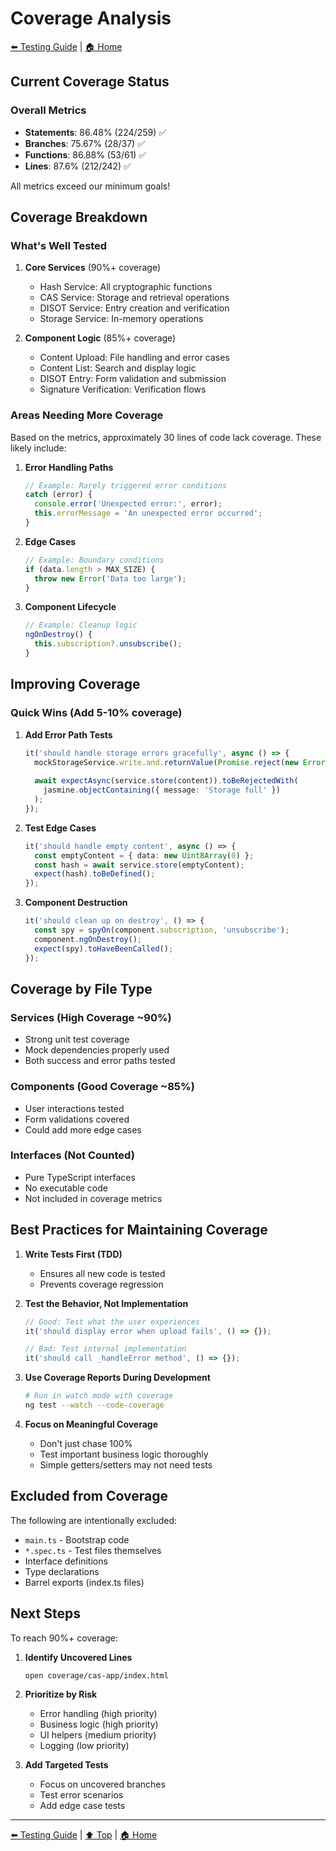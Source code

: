 # Coverage Analysis

[⬅️ Testing Guide](./testing-guide.md) | [🏠 Home](../../README.md)

## Current Coverage Status

### Overall Metrics
- **Statements**: 86.48% (224/259) ✅
- **Branches**: 75.67% (28/37) ✅
- **Functions**: 86.88% (53/61) ✅
- **Lines**: 87.6% (212/242) ✅

All metrics exceed our minimum goals!

## Coverage Breakdown

### What's Well Tested

1. **Core Services** (90%+ coverage)
   - Hash Service: All cryptographic functions
   - CAS Service: Storage and retrieval operations
   - DISOT Service: Entry creation and verification
   - Storage Service: In-memory operations

2. **Component Logic** (85%+ coverage)
   - Content Upload: File handling and error cases
   - Content List: Search and display logic
   - DISOT Entry: Form validation and submission
   - Signature Verification: Verification flows

### Areas Needing More Coverage

Based on the metrics, approximately 30 lines of code lack coverage. These likely include:

1. **Error Handling Paths**
   ```typescript
   // Example: Rarely triggered error conditions
   catch (error) {
     console.error('Unexpected error:', error);
     this.errorMessage = 'An unexpected error occurred';
   }
   ```

2. **Edge Cases**
   ```typescript
   // Example: Boundary conditions
   if (data.length > MAX_SIZE) {
     throw new Error('Data too large');
   }
   ```

3. **Component Lifecycle**
   ```typescript
   // Example: Cleanup logic
   ngOnDestroy() {
     this.subscription?.unsubscribe();
   }
   ```

## Improving Coverage

### Quick Wins (Add 5-10% coverage)

1. **Add Error Path Tests**
   ```typescript
   it('should handle storage errors gracefully', async () => {
     mockStorageService.write.and.returnValue(Promise.reject(new Error('Storage full')));
     
     await expectAsync(service.store(content)).toBeRejectedWith(
       jasmine.objectContaining({ message: 'Storage full' })
     );
   });
   ```

2. **Test Edge Cases**
   ```typescript
   it('should handle empty content', async () => {
     const emptyContent = { data: new Uint8Array(0) };
     const hash = await service.store(emptyContent);
     expect(hash).toBeDefined();
   });
   ```

3. **Component Destruction**
   ```typescript
   it('should clean up on destroy', () => {
     const spy = spyOn(component.subscription, 'unsubscribe');
     component.ngOnDestroy();
     expect(spy).toHaveBeenCalled();
   });
   ```

## Coverage by File Type

### Services (High Coverage ~90%)
- Strong unit test coverage
- Mock dependencies properly used
- Both success and error paths tested

### Components (Good Coverage ~85%)
- User interactions tested
- Form validations covered
- Could add more edge cases

### Interfaces (Not Counted)
- Pure TypeScript interfaces
- No executable code
- Not included in coverage metrics

## Best Practices for Maintaining Coverage

1. **Write Tests First (TDD)**
   - Ensures all new code is tested
   - Prevents coverage regression

2. **Test the Behavior, Not Implementation**
   ```typescript
   // Good: Test what the user experiences
   it('should display error when upload fails', () => {});
   
   // Bad: Test internal implementation
   it('should call _handleError method', () => {});
   ```

3. **Use Coverage Reports During Development**
   ```bash
   # Run in watch mode with coverage
   ng test --watch --code-coverage
   ```

4. **Focus on Meaningful Coverage**
   - Don't just chase 100%
   - Test important business logic thoroughly
   - Simple getters/setters may not need tests

## Excluded from Coverage

The following are intentionally excluded:
- `main.ts` - Bootstrap code
- `*.spec.ts` - Test files themselves
- Interface definitions
- Type declarations
- Barrel exports (index.ts files)

## Next Steps

To reach 90%+ coverage:

1. **Identify Uncovered Lines**
   ```bash
   open coverage/cas-app/index.html
   ```

2. **Prioritize by Risk**
   - Error handling (high priority)
   - Business logic (high priority)
   - UI helpers (medium priority)
   - Logging (low priority)

3. **Add Targeted Tests**
   - Focus on uncovered branches
   - Test error scenarios
   - Add edge case tests

---

[⬅️ Testing Guide](./testing-guide.md) | [⬆️ Top](#coverage-analysis) | [🏠 Home](../../README.md)